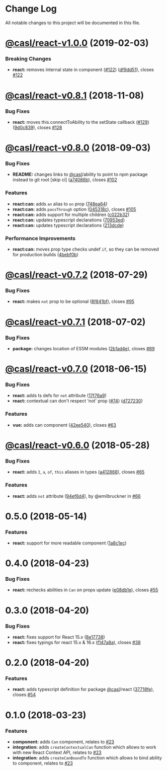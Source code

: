 # Change Log

All notable changes to this project will be documented in this file.

# [@casl/react-v1.0.0](https://github.com/stalniy/casl/compare/@casl/react@0.8.1...@casl/react@1.0.0) (2019-02-03)

### Breaking Changes

* **react:** removes internal state in <Can> component ([#122](https://github.com/stalniy/casl/issues/122)) ([df9dd51](https://github.com/stalniy/casl/commit/df9dd51)), closes [#122](https://github.com/stalniy/casl/issues/122)

# [@casl/react-v0.8.1](https://github.com/stalniy/casl/compare/@casl/react@0.8.0...@casl/react@0.8.1) (2018-11-08)


### Bug Fixes

* **react:** moves this.connectToAbility to the setState callback ([#129](https://github.com/stalniy/casl/issues/129)) ([9d0c839](https://github.com/stalniy/casl/commit/9d0c839)), closes [#128](https://github.com/stalniy/casl/issues/128)

# [@casl/react-v0.8.0](https://github.com/stalniy/casl/compare/@casl/react@0.7.2...@casl/react@0.8.0) (2018-09-03)


### Bug Fixes

* **README:** changes links to [@casl](https://github.com/casl)/ability to point to npm package instead to git root [skip ci] ([a74086b](https://github.com/stalniy/casl/commit/a74086b)), closes [#102](https://github.com/stalniy/casl/issues/102)


### Features

* **react:can:** adds `an` alias to `on` prop ([748ea64](https://github.com/stalniy/casl/commit/748ea64))
* **react:can:** adds `passThrough` option ([045318c](https://github.com/stalniy/casl/commit/045318c)), closes [#105](https://github.com/stalniy/casl/issues/105)
* **react:can:** adds support for multiple <Can> children ([c022b32](https://github.com/stalniy/casl/commit/c022b32))
* **react:can:** updates typescript declarations ([70953ed](https://github.com/stalniy/casl/commit/70953ed))
* **react:can:** updates typescript declarations ([213dcde](https://github.com/stalniy/casl/commit/213dcde))


### Performance Improvements

* **react:can:** moves prop type checks undef `if`, so they can be removed for production builds ([4bebf0b](https://github.com/stalniy/casl/commit/4bebf0b))

# [@casl/react-v0.7.2](https://github.com/stalniy/casl/compare/@casl/react@0.7.1...@casl/react@0.7.2) (2018-07-29)


### Bug Fixes

* **react:** makes `not` prop to be optional ([8f841bf](https://github.com/stalniy/casl/commit/8f841bf)), closes [#95](https://github.com/stalniy/casl/issues/95)

<a name="@casl/react-v0.7.1"></a>
# [@casl/react-v0.7.1](https://github.com/stalniy/casl/compare/@casl/react@0.7.0...@casl/react@0.7.1) (2018-07-02)


### Bug Fixes

* **package:** changes location of ES5M modules ([2b1ad4e](https://github.com/stalniy/casl/commit/2b1ad4e)), closes [#89](https://github.com/stalniy/casl/issues/89)

<a name="@casl/react-v0.7.0"></a>
# [@casl/react-v0.7.0](https://github.com/stalniy/casl/compare/@casl/react@0.6.0...@casl/react@0.7.0) (2018-06-15)


### Bug Fixes

* **react:** adds ts defs for `not` attribute ([17f76a9](https://github.com/stalniy/casl/commit/17f76a9))
* **react:** contextual can don't respect 'not' prop ([#74](https://github.com/stalniy/casl/issues/74)) ([d727230](https://github.com/stalniy/casl/commit/d727230))


### Features

* **vue:** adds can component ([42ee540](https://github.com/stalniy/casl/commit/42ee540)), closes [#63](https://github.com/stalniy/casl/issues/63)


<a name="@casl/react-v0.6.0"></a>
# [@casl/react-v0.6.0](https://github.com/stalniy/casl/compare/@casl/react@0.5.0...@casl/react@0.6.0) (2018-05-28)


### Bug Fixes

* **react:** adds `I`, `a`, `of`, `this` aliases in types ([a412868](https://github.com/stalniy/casl/commit/a412868)), closes [#65](https://github.com/stalniy/casl/issues/65)


### Features

* **react:** adds `not` attribute ([94ef6d4](https://github.com/stalniy/casl/commit/94ef6d4)), by @emilbruckner in [#66](https://github.com/stalniy/casl/issues/66)


<a name="0.5.0"></a>
# 0.5.0 (2018-05-14)

### Features

* **react:** support for more readable component ([1a8c1ec](https://github.com/stalniy/casl/commit/1a8c1ec))



<a name="0.4.0"></a>
# 0.4.0 (2018-04-23)


### Bug Fixes

* **react:** rechecks abilities in `Can` on props update ([e08db1e](https://github.com/stalniy/casl/commit/e08db1e)), closes [#55](https://github.com/stalniy/casl/issues/55)


<a name="0.3.0"></a>
# 0.3.0 (2018-04-20)


### Bug Fixes

* **react:** fixes support for React 15.x ([8e17738](https://github.com/stalniy/casl/commit/8e17738))
* **react:** fixes typings for react 15.x & 16.x ([f147a8a](https://github.com/stalniy/casl/commit/f147a8a)), closes [#38](https://github.com/stalniy/casl/issues/38)



<a name="0.2.0"></a>
# 0.2.0 (2018-04-20)


### Features

* **react:** adds typescript definition for package [@casl](https://github.com/casl)/react ([37718fe](https://github.com/stalniy/casl/commit/37718fe)), closes [#54](https://github.com/stalniy/casl/issues/54)


<a name="0.1.0"></a>
# 0.1.0 (2018-03-23)

### Features

* **component:** adds `Can` component, relates to [#23](https://github.com/stalniy/casl/issues/23)
* **integration:** adds `createContextualCan` function which allows to work with new React Context API, relates to [#23](https://github.com/stalniy/casl/issues/23)
* **integration:** adds `createCanBoundTo` function which allows to bind ability to component, relates to [#23](https://github.com/stalniy/casl/issues/23)
